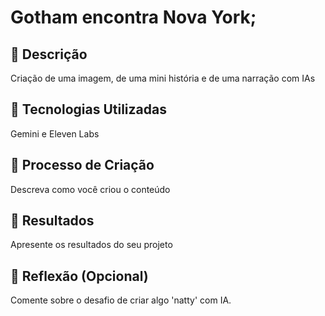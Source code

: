 # Gotham encontra Nova York;

## 📒 Descrição
Criação de uma imagem, de uma mini história e de uma narração com IAs

## 🤖 Tecnologias Utilizadas
Gemini e Eleven Labs

## 🧐 Processo de Criação
Descreva como você criou o conteúdo

## 🚀 Resultados
Apresente os resultados do seu projeto

## 💭 Reflexão (Opcional)
Comente sobre o desafio de criar algo 'natty' com IA.